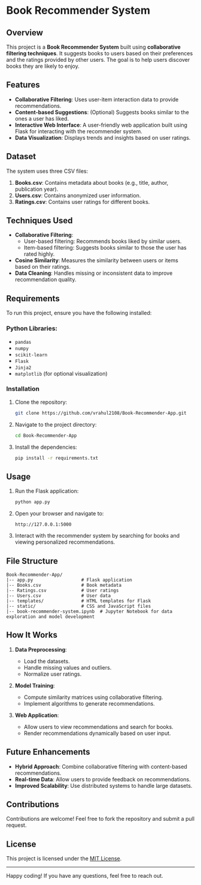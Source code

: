# Book Recommender System

## Overview
This project is a **Book Recommender System** built using **collaborative filtering techniques**. It suggests books to users based on their preferences and the ratings provided by other users. The goal is to help users discover books they are likely to enjoy.

## Features
- **Collaborative Filtering**: Uses user-item interaction data to provide recommendations.
- **Content-based Suggestions**: (Optional) Suggests books similar to the ones a user has liked.
- **Interactive Web Interface**: A user-friendly web application built using Flask for interacting with the recommender system.
- **Data Visualization**: Displays trends and insights based on user ratings.

## Dataset
The system uses three CSV files:
1. **Books.csv**: Contains metadata about books (e.g., title, author, publication year).
2. **Users.csv**: Contains anonymized user information.
3. **Ratings.csv**: Contains user ratings for different books.

## Techniques Used
- **Collaborative Filtering**:
  - User-based filtering: Recommends books liked by similar users.
  - Item-based filtering: Suggests books similar to those the user has rated highly.
- **Cosine Similarity**: Measures the similarity between users or items based on their ratings.
- **Data Cleaning**: Handles missing or inconsistent data to improve recommendation quality.

## Requirements
To run this project, ensure you have the following installed:

### Python Libraries:
- `pandas`
- `numpy`
- `scikit-learn`
- `Flask`
- `Jinja2`
- `matplotlib` (for optional visualization)

### Installation
1. Clone the repository:
   ```bash
   git clone https://github.com/vrahul2108/Book-Recommender-App.git
   ```
2. Navigate to the project directory:
   ```bash
   cd Book-Recommender-App
   ```
3. Install the dependencies:
   ```bash
   pip install -r requirements.txt
   ```

## Usage
1. Run the Flask application:
   ```bash
   python app.py
   ```
2. Open your browser and navigate to:
   ```
   http://127.0.0.1:5000
   ```
3. Interact with the recommender system by searching for books and viewing personalized recommendations.

## File Structure
```
Book-Recommender-App/
|-- app.py                  # Flask application
|-- Books.csv               # Book metadata
|-- Ratings.csv             # User ratings
|-- Users.csv               # User data
|-- templates/              # HTML templates for Flask
|-- static/                 # CSS and JavaScript files
|-- book-recommender-system.ipynb  # Jupyter Notebook for data exploration and model development
```

## How It Works
1. **Data Preprocessing**:
   - Load the datasets.
   - Handle missing values and outliers.
   - Normalize user ratings.

2. **Model Training**:
   - Compute similarity matrices using collaborative filtering.
   - Implement algorithms to generate recommendations.

3. **Web Application**:
   - Allow users to view recommendations and search for books.
   - Render recommendations dynamically based on user input.

## Future Enhancements
- **Hybrid Approach**: Combine collaborative filtering with content-based recommendations.
- **Real-time Data**: Allow users to provide feedback on recommendations.
- **Improved Scalability**: Use distributed systems to handle large datasets.

## Contributions
Contributions are welcome! Feel free to fork the repository and submit a pull request.

## License
This project is licensed under the [MIT License](LICENSE).

---

Happy coding! If you have any questions, feel free to reach out.

